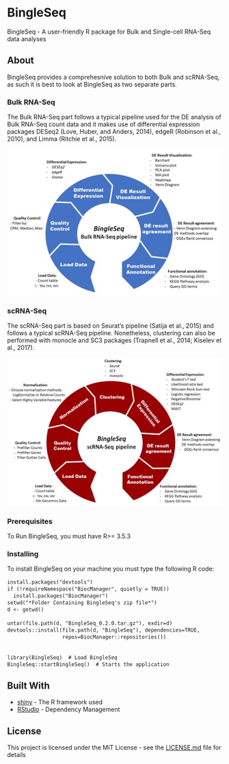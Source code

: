 # BingleSeq
BingleSeq - A user-friendly R package for Bulk and Single-cell RNA-Seq data analyses


## About
BingleSeq provides a comprehesnive solution to both Bulk and scRNA-Seq, as such it is best to look at BingleSeq as two separate parts.




### Bulk RNA-Seq
The Bulk RNA-Seq part follows a typical pipeline used for the DE analysis of Bulk RNA-Seq count data and it makes use of differential expression packages DESeq2 (Love, Huber, and Anders, 2014), edgeR (Robinson et al., 2010), and Limma (Ritchie et al., 2015).

![BingleSeq Bulk RNA-Seq pipeline](/figures/Bulk.jpg)


### scRNA-Seq
The scRNA-Seq part is based on Seurat’s pipeline (Satija et al., 2015) and follows a typical scRNA-Seq pipeline. Nonetheless, clustering can also be performed with monocle and SC3 packages (Trapnell et al., 2014; Kiselev et al., 2017). 


![BingleSeq Single-Cell RNA-Seq pipeline](/figures/sc.jpg)



### Prerequisites

To Run BingleSeq, you must have R>= 3.5.3


### Installing

To install BingleSeq on your machine you must type the following R code:

```
install.packages("devtools")
if (!requireNamespace("BiocManager", quietly = TRUE))
  install.packages("BiocManager")
setwd("*Folder Containing BingleSeq's zip file*")
d <- getwd()

untar(file.path(d, "BingleSeq_0.2.0.tar.gz"), exdir=d)
devtools::install(file.path(d, "BingleSeq"), dependencies=TRUE,
                  repos=BiocManager::repositories())


library(BingleSeq)  # Load BingleSeq
BingleSeq::startBingleSeq()  # Starts the application
```


## Built With

* [shiny](https://shiny.rstudio.com/) - The R framework used
* [RStudio](https://www.rstudio.com/) - Dependency Management



## License

This project is licensed under the MIT License - see the [LICENSE.md](LICENSE.md) file for details
